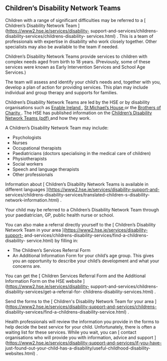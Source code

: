 ##  Children’s Disability Network Teams

Children with a range of significant difficulties may be referred to a [
Children’s Disability Network Team ](https://www2.hse.ie/services/disability-
support-and-services/childrens-disability-services/childrens-disability-
services.html) . This is a team of professionals with expertise in disability
who work closely together. Other specialists may also be available to the team
if needed.

Children’s Disability Network Teams provide services to children with complex
needs aged from birth to 18 years. (Previously, some of these services were
known as Early Intervention Services and School Age Services.)

The team will assess and identify your child’s needs and, together with you,
develop a plan of action for providing services. This plan may include
individual and group therapy and supports for families.

Children’s Disability Network Teams are led by the HSE or by disability
organisations such as [ Enable Ireland ](https://www.enableireland.ie/) , [ St
Michael’s House ](https://www.smh.ie/) or the [ Brothers of Charity
](https://www.brothersofcharity.ie/) . The HSE has published information on
the [ Children’s Disability Network Teams (pdf)
](https://www.enableireland.ie/sites/default/files/publication/Childrens%20Disability%20Network%20Teams%20Leaflet.pdf)
and how they work.

A Children’s Disability Network Team may include:

  * Psychologists 
  * Nurses 
  * Occupational therapists 
  * Paediatricians (doctors specialising in the medical care of children) 
  * Physiotherapists 
  * Social workers 
  * Speech and language therapists 
  * Other professionals 

Information about [ Children’s Disability Network Teams is available in
different languages ](https://www2.hse.ie/services/disability-support-and-
services/childrens-disability-services/translated-children-s-disability-
network-information.html) .

Your child may be referred to a Children’s Disability Network Team through
your paediatrician, GP, public health nurse or school.

You can also make a referral directly yourself to the [ Children’s Disability
Network Team in your area ](https://www2.hse.ie/services/disability-support-
and-services/childrens-disability-services/find-a-childrens-disability-
service.html) by filling in:

  * The Children’s Services Referral Form 
  * An Additional Information Form for your child’s age group. This gives you an opportunity to describe your child’s development and what your concerns are. 

You can get the [ Children Services Referral Form and the Additional
Information Form on the HSE website ](https://www2.hse.ie/services/disability-
support-and-services/childrens-disability-services/get-a-referral-for-
childrens-disability-services.html) .

Send the forms to the [ Children's Disability Network Team for your area
](https://www2.hse.ie/services/disability-support-and-services/childrens-
disability-services/find-a-childrens-disability-service.html) .

Health professionals will review the information you provide in the forms to
help decide the best service for your child. Unfortunately, there is often a
waiting list for these services. While you wait, you can [ contact
organisations who will provide you with information, advice and support
](https://www2.hse.ie/services/disability-support-and-services/if-you-have-
just-found-out-your-child-has-a-disability/useful-childhood-disability-
websites.html) .
